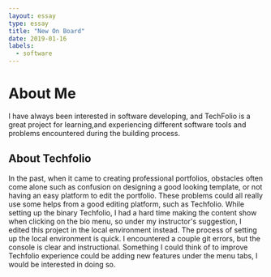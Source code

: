 ```yaml
---
layout: essay
type: essay
title: "New On Board"
date: 2019-01-16
labels:
  - software
---
```

# About Me

I have always been interested in software developing, and TechFolio is a great project
for learning,and experiencing different software tools and problems encountered during
the building process.

## About Techfolio

In the past, when it came to creating professional portfolios, obstacles often come
alone such as confusion on designing a good looking template, or not having an easy
platform to edit the portfolio. These problems could all really use some helps from
a good editing platform, such as Techfolio. While setting up the binary Techfolio,
I had a hard time making the content show when clicking on the bio menu, so under
my instructor's suggestion, I edited this project in the local environment instead.
The process of setting up the local environment is quick. I encountered a couple
git errors, but the console is clear and instructional. Something I could think of
to improve Techfolio experience could be adding new features under the menu tabs,
I would be interested in doing so.
